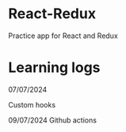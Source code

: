 # React-Redux
Practice app for React and Redux

# Learning logs
07/07/2024

Custom hooks

09/07/2024
Github actions
